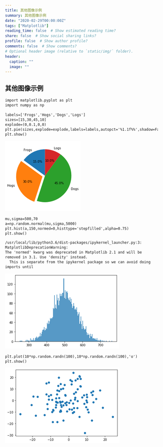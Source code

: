 ```yaml
---
title: 其他图像示例
summary: 其他图像示例
date: "2020-02-29T00:00:00Z"
tags: ["Matplotlib"]
reading_time: false  # Show estimated reading time?
share: false  # Show social sharing links?
profile: false  # Show author profile?
comments: false  # Show comments?
# Optional header image (relative to `static/img/` folder).
header:
  caption: ""
  image: ""
---
```


## 其他图像示例



```
import matplotlib.pyplot as plt
import numpy as np

labels=['Frogs','Hogs','Dogs','Logs']
sizes=[15,30,45,10]
explode=(0,0.1,0,0)
plt.pie(sizes,explode=explode,labels=labels,autopct='%1.1f%%',shadow=False,startangle=90)
plt.show()
```


![png](./Matplotlib_0_0.png)



```
mu,sigma=500,70
a=np.random.normal(mu,sigma,5000)
plt.hist(a,150,normed=0,histtype='stepfilled',alpha=0.75)
plt.show()
```

    /usr/local/lib/python3.6/dist-packages/ipykernel_launcher.py:3: MatplotlibDeprecationWarning: 
    The 'normed' kwarg was deprecated in Matplotlib 2.1 and will be removed in 3.1. Use 'density' instead.
      This is separate from the ipykernel package so we can avoid doing imports until



![png](./Matplotlib_1_1.png)



```
plt.plot(10*np.random.randn(100),10*np.random.randn(100),'o')
plt.show()
```


![png](./Matplotlib_2_0.png)

